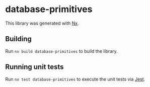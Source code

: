 # database-primitives

This library was generated with [Nx](https://nx.dev).

## Building

Run `nx build database-primitives` to build the library.

## Running unit tests

Run `nx test database-primitives` to execute the unit tests via [Jest](https://jestjs.io).
